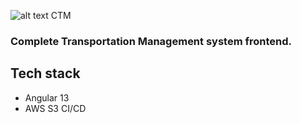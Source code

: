 ![alt text](https://github.com/TameruHailesilassie/ctm-frontend/blob/main/src/favicon.ico?raw=true)  CTM 
### Complete Transportation Management system frontend.


## Tech stack
* Angular 13
* AWS S3 CI/CD

